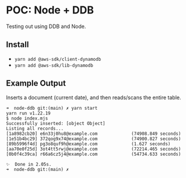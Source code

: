 # POC: Node + DDB

Testing out using DDB and Node.

## Install

- `yarn add @aws-sdk/client-dynamodb`
- `yarn add @aws-sdk/lib-dynamodb`

## Example Output

Inserts a document (current date), and then reads/scans the entire table.

```
➜  node-ddb git:(main) ✗ yarn start
yarn run v1.22.19
$ node index.mjs
Successfully inserted: [object Object]
Listing all records...
[1a8982cb20] e6n33j0hu8@example.com             (74908.849 seconds)
[1e51b4bc29] 372qog9x74@example.com             (74900.827 seconds)
[89b5996f4d] pg3o8quf9h@example.com             (1.627 seconds)
[aa70e0f25d] 3ot4tt5rwj@example.com             (72214.465 seconds)
[0b0f4c39ca] r66a6cz5j4@example.com             (54734.633 seconds)

✨  Done in 2.05s.
➜  node-ddb git:(main) ✗
```
